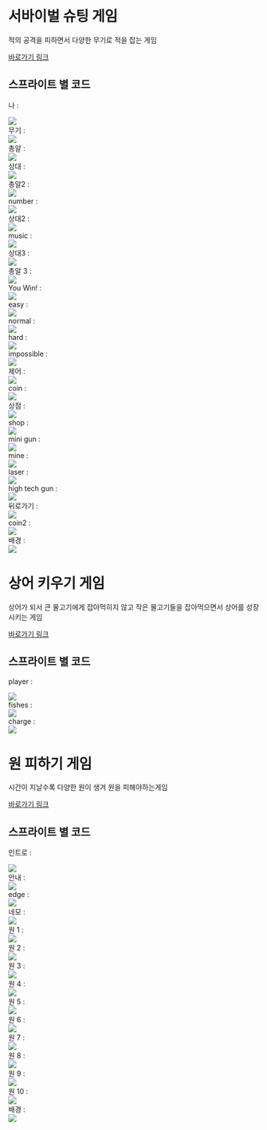 # 서바이벌 슈팅 게임

적의 공격을 피하면서 다양한 무기로 적을 잡는 게임

<A href="https://scratch.mit.edu/projects/211451882"> 바로가기 링크</A>

## 스프라이트 별 코드 

나 : <br>

<img src="https://ifh.cc/g/GBxysJ.png" width="" height="">

<br>
무기 : <br>

<img src="https://ifh.cc/g/2kvBmJ.jpg" width="" height="">

<br>
총알 : <br>

<img src="https://ifh.cc/g/4FdXpW.jpg" width="" height="">

<br>
상대 : <br>

<img src="https://ifh.cc/g/ZjTwcp.jpg" width="" height="">

<br>
총알2 : <br>

<img src="https://ifh.cc/g/STM3kP.png" width="" height="">

<br>
number : <br>

<img src="https://ifh.cc/g/0uypn4.png" width="" height="">

<br>
상대2 : <br>

<img src="https://ifh.cc/g/zhUeZl.jpg" width="" height="">

<br>
music : <br>

<img src="https://ifh.cc/g/Jyd9Kr.png" width="" height="">

<br>
상대3 : <br>

<img src="https://ifh.cc/g/3pwAKV.jpg" width="" height="">

<br>
총알 3 : <br>

<img src="https://ifh.cc/g/ZVTcBv.png" width="" height="">

<br>
You Win! : <br>

<img src="https://ifh.cc/g/5pUHOW.png" width="" height="">

<br>
easy : <br>

<img src="https://ifh.cc/g/2ap8PW.png" width="" height="">

<br>
normal : <br>

<img src="https://ifh.cc/g/lGb4AA.png" width="" height="">

<br>
hard : <br>

<img src="https://ifh.cc/g/NqllKQ.png" width="" height="">

<br>
impossible : <br>

<img src="https://ifh.cc/g/QTgyii.png" width="" height="">

<br>
제어 : <br>

<img src="https://ifh.cc/g/p8XJMz.png" width="" height="">

<br>
coin : <br>

<img src="https://ifh.cc/g/ULFco1.png" width="" height="">

<br>
상점 : <br>

<img src="https://ifh.cc/g/MCY4oO.png" width="" height="">

<br>
shop : <br>

<img src="https://ifh.cc/g/95RdyI.png" width="" height="">

<br>
mini gun : <br>

<img src="https://ifh.cc/g/XScAVG.png" width="" height="">

<br>
mine : <br>

<img src="https://ifh.cc/g/kjNgaf.png" width="" height="">

<br>
laser : <br>

<img src="https://ifh.cc/g/8Ct2P2.png" width="" height="">

<br>
high tech gun : <br>

<img src="https://ifh.cc/g/tCiN02.png" width="" height="">

<br>
뒤로가기 : <br>

<img src="https://ifh.cc/g/CWOc6E.png" width="" height="">

<br>
coin2 : <br>

<img src="https://ifh.cc/g/iXDPjM.png" width="" height="">

<br>
배경 : <br>

<img src="https://ifh.cc/g/9pTLPt.png" width="" height="">



# 상어 키우기 게임

상어가 되서 큰 물고기에게 잡아먹히지 않고 작은 물고기들을 잡아먹으면서 상어를 성장시키는 게임

<A href="https://scratch.mit.edu/projects/235208710"> 바로가기 링크</A>

## 스프라이트 별 코드

player : <br>

<img src="https://ifh.cc/g/9pTLPt.png" width="" height="">

<br>
fishes : <br>

<img src="https://ifh.cc/g/RX15z6.png" width="" height="">

<br>
charge : <br>

<img src="https://ifh.cc/g/V0iQBJ.png" width="" height="">

# 원 피하기 게임

시간이 지날수록 다양한 원이 생겨 원을 피해야하는게임

<A href="https://scratch.mit.edu/projects/277107817"> 바로가기 링크</A>

## 스프라이트 별 코드 

인트로 : <br>

<img src="https://ifh.cc/g/E6RGQW.png" width="" height="">

<br>
안내 : <br>

<img src="https://ifh.cc/g/BFLbp6.png" width="" height="">

<br>
edge : <br>

<img src="https://ifh.cc/g/nImPPE.png" width="" height="">

<br>
네모 : <br>

<img src="https://ifh.cc/g/OO0ZrB.png" width="" height="">

<br>
원 1 : <br>

<img src="https://ifh.cc/g/z0BXcw.png" width="" height="">

<br>
원 2 : <br>

<img src="https://ifh.cc/g/ETgKJW.png" width="" height="">

<br>
원 3 : <br>

<img src="https://ifh.cc/g/hTVnkM.png" width="" height="">

<br>
원 4 : <br>

<img src="https://ifh.cc/g/3dKMp1.png" width="" height="">

<br>
원 5 : <br>

<img src="https://ifh.cc/g/ACRPiF.png" width="" height="">

<br>
원 6 : <br>

<img src="https://ifh.cc/g/HfJPxk.png" width="" height="">

<br>
원 7 : <br>

<img src="https://ifh.cc/g/N8yFp4.png" width="" height="">

<br>
원 8 : <br>

<img src="https://ifh.cc/g/lCKh0U.png" width="" height="">

<br>
원 9 : <br>

<img src="https://ifh.cc/g/f283Bt.png" width="" height="">

<br>
원 10 : <br>

<img src="https://ifh.cc/g/Tf2ssk.png" width="" height="">

<br>
배경 : <br>

<img src="https://ifh.cc/g/NrIIQt.png" width="" height="">

<br>




